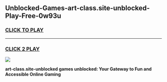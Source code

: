 
## Unblocked-Games-art-class.site-unblocked-Play-Free-0w93u
<h3>
<a href="https://premium76.site?title=art-class.site-unblocked&ref=18A1">CLICK TO PLAY</a></h3>
<hr>

<h3>
<a href="https://premium76.site?title=art-class.site-unblocked&ref=18A1">CLICK 2 PLAY</a>
  
</h3>

<a href="https://premium76.site?title=art-class.site-unblocked&ref=18A1"><img src="https://clearcache.store/games.png"></a>


**art-class.site-unblocked games unblocked: Your Gateway to Fun and Accessible Online Gaming**
